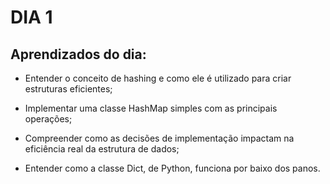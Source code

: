 # DIA 1

## Aprendizados do dia:
* Entender o conceito de hashing e como ele é utilizado para criar estruturas eficientes;

* Implementar uma classe HashMap simples com as principais operações;

* Compreender como as decisões de implementação impactam na eficiência real da estrutura de dados;

* Entender como a classe Dict, de Python, funciona por baixo dos panos.

